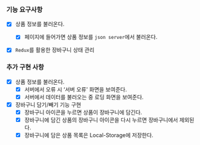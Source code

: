 ### 기능 요구사항

- [x] 상품 정보를 불러온다.

  - [x] 페이지에 들어가면 상품 정보를 `json server`에서 불러온다.

- [x] `Redux`를 활용한 장바구니 상태 관리

### 추가 구현 사항

- [x] 상품 정보를 불러온다.
  - [x] 서버에서 오류 시 ‘서버 오류' 화면을 보여준다.
  - [x] 서버에서 데이터를 불러오는 중 로딩 화면을 보여준다.
- [x] 장바구니 담기/빼기 기능 구현
  - [x] 장바구니 아이콘을 누르면 상품이 장바구니에 담긴다.
  - [x] 장바구니에 담긴 상품의 장바구니 아이콘을 다시 누르면 장바구니에서 제외된다.
  - [x] 장바구니에 담은 상품 목록은 Local-Storage에 저장한다.
